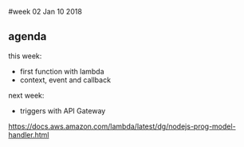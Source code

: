 #week 02 Jan 10 2018

## agenda
this week:  
 - first function with lambda
 - context, event and callback

next week:  
 - triggers with API Gateway

https://docs.aws.amazon.com/lambda/latest/dg/nodejs-prog-model-handler.html

